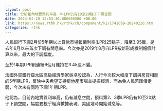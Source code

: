 ```yaml
---
layout: post
title: 分析指內地實質利率高　料LPR仍有10至20點子下調空間
date: 2024-02-20 12:53:30.000000000 +08:00
link: https://news.rthk.hk/rthk/ch/component/k2/1741059-20240220.htm
categories: rthk
---
```


人民銀行下調2月份5年期以上貸款市場報價利率(LPR)25點子，降至3.95厘，是去年6月以來首次下調有關息率。今次亦是2019年8月自LPR按新形成機制報價計算以來，最大的下調幅度。

至於1年期LPR則連續6個月維持在3.45厘不變。

法國外貿銀行亞太區高級經濟學家吳卓殷認為，人行今次較大幅度下調與房貸相關的5年期LPR，反映中央希望支持房地產市場並提振經濟，而為免人民幣匯價走弱，今次未有同時下調1年期LPR。

他認為，目前內地實質利率高，仍有減息空間，預料第2、3季LPR仍有10至20點子下調空間，幅度要視乎經濟數據表現、美國幾時開始減息等。
